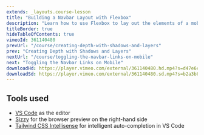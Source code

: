 ```yaml
---
extends: _layouts.course-lesson
title: "Building a Navbar Layout with Flexbox"
description: "Learn how to use Flexbox to lay out the elements of a mobile navbar."
titleBorder: true
hideTableOfContents: true
vimeoId: 361140480
prevUrl: "/course/creating-depth-with-shadows-and-layers"
prev: "Creating Depth with Shadows and Layers"
nextUrl: "/course/toggling-the-navbar-links-on-mobile"
next: "Toggling the Navbar Links on Mobile"
downloadHd: https://player.vimeo.com/external/361140480.hd.mp4?s=d47e6c6ce8134c5a3e8cb77ff1e7cb96f5b6d298&profile_id=169&download=1
downloadSd: https://player.vimeo.com/external/361140480.sd.mp4?s=b2a3b828619f2f695f33eab37b251a2bfb8efd8f&profile_id=165&download=1
---
```


## Tools used

- [VS Code](https://code.visualstudio.com/) as the editor
- [Sizzy](https://adamwathan.me/sizzy) for the browser preview on the right-hand side
- [Tailwind CSS Intellisense](https://marketplace.visualstudio.com/items?itemName=bradlc.vscode-tailwindcss) for intelligent auto-completion in VS Code

